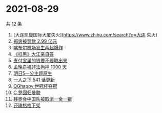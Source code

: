 # 2021-08-29

共 12 条

<!-- BEGIN -->
<!-- 最后更新时间 Sun Aug 29 2021 01:16:30 GMT+0800 (China Standard Time) -->

1. [大连凯旋国际大厦失火](https://www.zhihu.com/search?q=大连 失火)
1. [郑爽被罚款 2.99 亿元](https://www.zhihu.com/search?q=郑爽)
1. [喀布尔机场发生两起爆炸](https://www.zhihu.com/search?q=喀布尔机场)
1. [《扫黑》大江亲自答](https://www.zhihu.com/search?q=扫黑风暴)
1. [支付宝里的钱要不要取出来](https://www.zhihu.com/search?q=支付宝)
1. [孟晚舟被非法拘押 1000 天](https://www.zhihu.com/search?q=孟晚舟)
1. [明日5一公主题原生](https://www.zhihu.com/search?q=明日创作计划)
1. [一人之下 541 话更新](https://www.zhihu.com/search?q=一人之下)
1. [QGhappy 世冠杯夺冠](https://www.zhihu.com/search?q=QGhappy)
1. [C 罗回归曼联](https://www.zhihu.com/search?q=C罗)
1. [残奥会中国队被取消一金一银](https://www.zhihu.com/search?q=残奥会)
1. [还珠格格下架](https://www.zhihu.com/search?q=还珠格格)

<!-- END -->
